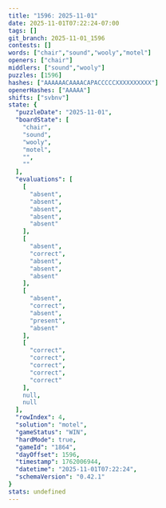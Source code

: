 ```yaml
---
title: "1596: 2025-11-01"
date: 2025-11-01T07:22:24-07:00
tags: []
git_branch: 2025-11-01_1596
contests: []
words: ["chair","sound","wooly","motel"]
openers: ["chair"]
middlers: ["sound","wooly"]
puzzles: [1596]
hashes: ["AAAAAACAAAACAPACCCCCXXXXXXXXXX"]
openerHashes: ["AAAAA"]
shifts: ["svbnv"]
state: {
  "puzzleDate": "2025-11-01",
  "boardState": [
    "chair",
    "sound",
    "wooly",
    "motel",
    "",
    ""
  ],
  "evaluations": [
    [
      "absent",
      "absent",
      "absent",
      "absent",
      "absent"
    ],
    [
      "absent",
      "correct",
      "absent",
      "absent",
      "absent"
    ],
    [
      "absent",
      "correct",
      "absent",
      "present",
      "absent"
    ],
    [
      "correct",
      "correct",
      "correct",
      "correct",
      "correct"
    ],
    null,
    null
  ],
  "rowIndex": 4,
  "solution": "motel",
  "gameStatus": "WIN",
  "hardMode": true,
  "gameId": "1864",
  "dayOffset": 1596,
  "timestamp": 1762006944,
  "datetime": "2025-11-01T07:22:24",
  "schemaVersion": "0.42.1"
}
stats: undefined
---
```

<!-- more -->
